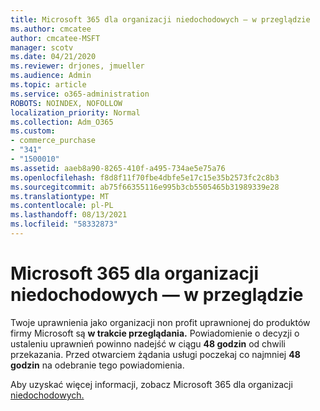 ```yaml
---
title: Microsoft 365 dla organizacji niedochodowych — w przeglądzie
ms.author: cmcatee
author: cmcatee-MSFT
manager: scotv
ms.date: 04/21/2020
ms.reviewer: drjones, jmueller
ms.audience: Admin
ms.topic: article
ms.service: o365-administration
ROBOTS: NOINDEX, NOFOLLOW
localization_priority: Normal
ms.collection: Adm_O365
ms.custom:
- commerce_purchase
- "341"
- "1500010"
ms.assetid: aaeb8a90-8265-410f-a495-734ae5e75a76
ms.openlocfilehash: f8d8f11f70fbe4dbfe5e17c15e35b2573fc2c8b3
ms.sourcegitcommit: ab75f66355116e995b3cb5505465b31989339e28
ms.translationtype: MT
ms.contentlocale: pl-PL
ms.lasthandoff: 08/13/2021
ms.locfileid: "58332873"
---
```

# <a name="microsoft-365-for-nonprofits---under-review"></a>Microsoft 365 dla organizacji niedochodowych — w przeglądzie

Twoje uprawnienia jako organizacji non profit uprawnionej do produktów firmy Microsoft są **w trakcie przeglądania.** Powiadomienie o decyzji o ustaleniu uprawnień powinno nadejść w ciągu **48 godzin** od chwili przekazania. Przed otwarciem żądania usługi poczekaj co najmniej **48 godzin** na odebranie tego powiadomienia. 

Aby uzyskać więcej informacji, zobacz Microsoft 365 dla organizacji [niedochodowych.](https://www.microsoft.com/nonprofits/microsoft-365) 
